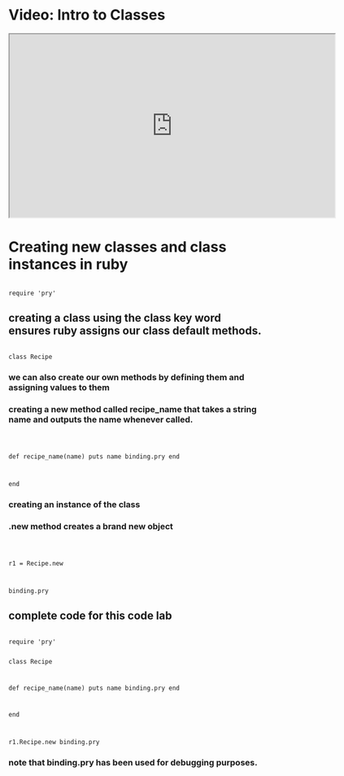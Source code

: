 # Video: Intro to Classes

<iframe src="https://player.vimeo.com/video/593551402/?title=0&byline=0&portrait=0" width="640" height="360" allowfullscreen="allowfullscreen" allow="autoplay; fullscreen; picture-in-picture"></iframe>

# Creating new classes and class instances in ruby

<code>
require 'pry'
</code>

## creating a class using the class key word ensures ruby assigns our class default methods.

<code>
class Recipe
</code>

### we can also create our own methods by defining them and assigning values to them

### creating a new method called recipe_name that takes a string name and outputs the name whenever called.

<code>

  def recipe_name(name)
    puts name
    binding.pry
  end

end
</code>

### creating an instance of the class

### .new method creates a brand new object

<code>

r1 = Recipe.new

binding.pry
</code>


## complete code for this code lab

<code>
require 'pry'

class Recipe

 def recipe_name(name)
    puts name
    binding.pry
  end

end

r1.Recipe.new
binding.pry
</code>

### note that binding.pry has been used for debugging purposes.
